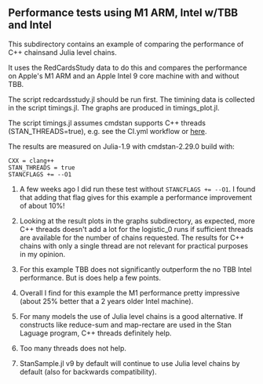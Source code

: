 ## Performance tests using M1 ARM, Intel w/TBB and Intel

This subdirectory contains an example of comparing the performance of  C++ chainsand Julia level chains.

It uses the RedCardsStudy data to do this and compares the performance on Apple's M1 ARM and an Apple Intel 9 core machine with and without TBB.

The script redcardsstudy.jl should be run first. The timining data is collected in the script timings.jl. The graphs are produced in timings_plot.jl.

The script timings.jl assumes cmdstan supports C++ threads (STAN_THREADS=true), e.g. see the CI.yml workflow or [here](https://github.com/StanJulia/StanSample.jl/blob/master/INSTALLING_CMDSTAN.md).

The results are measured on Julia-1.9 with cmdstan-2.29.0 build with:
```
CXX = clang++
STAN_THREADS = true
STANCFLAGS += --O1
```

1. A few weeks ago I did run these test without `STANCFLAGS += --O1`. I found that adding that flag gives for this example a performance improvement of about 10%!

2. Looking at the result plots in the graphs subdirectory, as expected, more C++ threads doesn't add a lot for the logistic_0 runs if sufficient threads are available for the number of chains requested. The results for C++ chains with only a single thread are not relevant for practical purposes in my opinion.

3. For this example TBB does not significantly outperform the no TBB Intel performance. But is does help a few points.

4. Overall I find for this example the M1 performance pretty impressive (about 25% better that a 2 years older Intel machine).

5. For many models the use of Julia level chains is a good alternative. If constructs like reduce-sum and map-rectare are used in the Stan Laguage program, C++ threads definitely help.

6. Too many threads does not help.

7. StanSample.jl v9 by default will continue to use Julia level chains by default (also for backwards compatibility).
